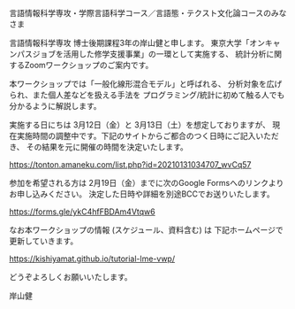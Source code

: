 言語情報科学専攻・学際言語科学コース／言語態・テクスト文化論コースのみなさま

言語情報科学専攻 博士後期課程3年の岸山健と申します。
東京大学「オンキャンパスジョブを活用した修学支援事業」の一環として実施する、
統計分析に関するZoomワークショップのご案内です。

本ワークショップでは「一般化線形混合モデル」と呼ばれる、
分析対象を広げられ、また個人差などを扱える手法を
プログラミング/統計に初めて触る人でも分かるように解説します。

実施する日にちは 3月12日（金）と 3月13日（土）を想定しておりますが、
現在実施時間の調整中です。下記のサイトからご都合のつく日時にご記入いただき、
その結果を元に開催の時間を決定いたします。

https://tonton.amaneku.com/list.php?id=20210131034707_wvCq57

参加を希望される方は
2月19日（金）までに次のGoogle Formsへのリンクよりお申し込みください。
決定した日時や詳細を別途BCCでお送りいたします。

https://forms.gle/ykC4hfFBDAm4Vtqw6

なお本ワークショップの情報 (スケジュール、資料含む) は
下記ホームページで更新していきます。

https://kishiyamat.github.io/tutorial-lme-vwp/

どうぞよろしくお願いいたします。

岸山健
